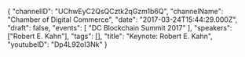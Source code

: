 {
    "channelID": "UChwEyC2QsQCztk2qGzm1b6Q",
    "channelName": "Chamber of Digital Commerce",
    "date": "2017-03-24T15:44:29.000Z",
    "draft": false,
    "events": [
        "DC Blockchain Summit 2017"
    ],
    "speakers": ["Robert E. Kahn"],
    "tags": [],
    "title": "Keynote: Robert E. Kahn",
    "youtubeID": "Dp4L92oI3Nk"
}
